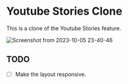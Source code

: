 # Youtube Stories Clone

This is a clone of the Youtube Stories feature.

![Screenshot from 2023-10-05 23-40-46](https://github.com/declaudefrancois/youtube-stories/assets/81987699/ff328418-890e-468a-839d-f54160960c56)


## TODO

- [ ] Make the layout responsive.
